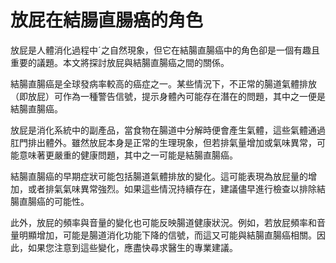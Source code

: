 # 放屁在結腸直腸癌的角色 

放屁是人體消化過程中ˊ之自然現象，但它在結腸直腸癌中的角色卻是一個有趣且重要的議題。本文將探討放屁與結腸直腸癌之間的關係。

結腸直腸癌是全球發病率較高的癌症之一。某些情況下，不正常的腸道氣體排放（即放屁）可作為一種警告信號，提示身體內可能存在潛在的問題，其中之一便是結腸直腸癌。

放屁是消化系統中的副產品，當食物在腸道中分解時便會產生氣體，這些氣體通過肛門排出體外。雖然放屁本身是正常的生理現象，但若排氣量增加或氣味異常，可能意味著更嚴重的健康問題，其中之一可能是結腸直腸癌。

結腸直腸癌的早期症狀可能包括腸道氣體排放的變化。這可能表現為放屁量的增加，或者排氣氣味異常強烈。如果這些情況持續存在，建議儘早進行檢查以排除結腸直腸癌的可能性。

此外，放屁的頻率與音量的變化也可能反映腸道健康狀況。例如，若放屁頻率和音量明顯增加，可能是腸道消化功能下降的信號，而這又可能與結腸直腸癌相關。因此，如果您注意到這些變化，應盡快尋求醫生的專業建議。